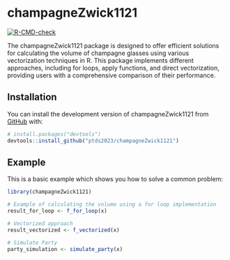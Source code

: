 
# champagneZwick1121

<!-- badges: start -->
[![R-CMD-check](https://github.com/ptds2023/champagneZwick1121/actions/workflows/R-CMD-check.yaml/badge.svg)](https://github.com/ptds2023/champagneZwick1121/actions/workflows/R-CMD-check.yaml)
<!-- badges: end -->

The champagneZwick1121 package is designed to offer efficient solutions for calculating the volume of champagne glasses using various vectorization techniques in R. This package implements different approaches, including for loops, apply functions, and direct vectorization, providing users with a comprehensive comparison of their performance.

## Installation

You can install the development version of champagneZwick1121 from [GitHub](https://github.com/) with:

``` r
# install.packages("devtools")
devtools::install_github("ptds2023/champagneZwick1121")
```

## Example

This is a basic example which shows you how to solve a common problem:

``` r
library(champagneZwick1121)

# Example of calculating the volume using a for loop implementation
result_for_loop <- f_for_loop(x)

# Vectorized approach
result_vectorized <- f_vectorized(x)

# Simulate Party
party_simulation <- simulate_party(x)

```

